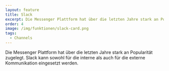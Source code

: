 ```yaml
---
layout: feature
title: Slack
excerpt: Die Messenger Plattform hat über die letzten Jahre stark an Popularität zugelegt. Slack kann sowohl für die interne als auch für die externe Kommunikation eingesetzt werden.
order: 4
image: /img/funktionen/slack-card.png
tags:
  - Channels
---
```


Die Messenger Plattform hat über die letzten Jahre stark an Popularität zugelegt. Slack kann sowohl für die interne als auch für die externe Kommunikation eingesetzt werden.
